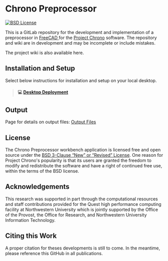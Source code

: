 # Chrono Preprocessor

&#x20;[![BSD License](http://www.projectchrono.org/assets/logos/chrono-bsd.svg)](https://github.com/Concrete-Chrono-Development/chrono-concrete/blob/main/LICENSE)

This is a GitLab repository for the development and implementation of a preprocessor in [FreeCAD ](https://www.freecadweb.org/)for the [Project Chrono](https://www.projectchrono.org) software. The repository and wiki are in development and may be incomplete or include mistakes.

The project wiki is also available here.

## Installation and Setup

Select below instructions for installation and setup on your local desktop.&#x20;

> #### :computer: [Desktop Deployment](wiki/usage-instructions/installation-and-setup-1.md)

## Output

Page for details on output files: [Output Files](output-files.md)

## License

The Chrono Preprocessor workbench application is licensed free and open source under the [BSD 3-Clause “New” or “Revised” License](https://choosealicense.com/licenses/bsd-3-clause/). One reason for Project Chrono's popularity is that its users are granted the freedom to modify and redistribute the software and have a right of continued free use, within the terms of the BSD license.

## Acknowledgements

This research was supported in part through the computational resources and staff contributions provided for the Quest high performance computing facility at Northwestern University which is jointly supported by the Office of the Provost, the Office for Research, and Northwestern University Information Technology.

## Citing this Work

A proper citation for theses developments is still to come. In the meantime, please reference this GitHub in all publications.
